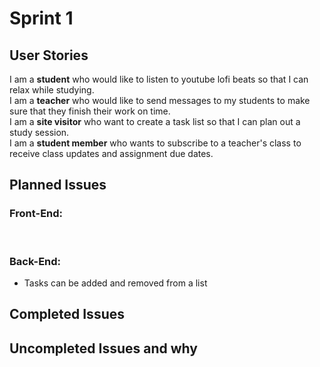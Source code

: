 # Sprint 1
## User Stories
I am a **student** who would like to listen to youtube lofi beats so that I can relax while studying. <br>
I am a **teacher** who would like to send messages to my students to make sure that they finish their work on time. <br>
I am a **site visitor** who want to create a task list so that I can plan out a study session. <br>
I am a **student member** who wants to subscribe to a teacher's class to receive class updates and assignment due dates. <br>

## Planned Issues
### Front-End:
<br>

### Back-End:
* Tasks can be added and removed from a list

## Completed Issues


## Uncompleted Issues and why
